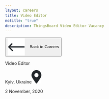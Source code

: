 ```yaml
---
layout: careers
title: Video Editor
notitle: "true"
description: ThingsBoard Video Editor Vacancy
---
```


<button class="back" onClick="window.location.href='/careers/'"><img src="/images/careers/back_arrow.svg" alt="Back" style="vertical-align: middle; margin-right: 16px">Back to Careers</button>

<div id="vacancy"><div class="head">
<p class="title">Video Editor</p>
<div class="location">Kyiv, Ukraine<img src="/images/careers/location_icon.svg"></div>
<p class="date">2 November, 2020</p></div><div></div></div>

<style>
	{% include careers.css %}
</style>

